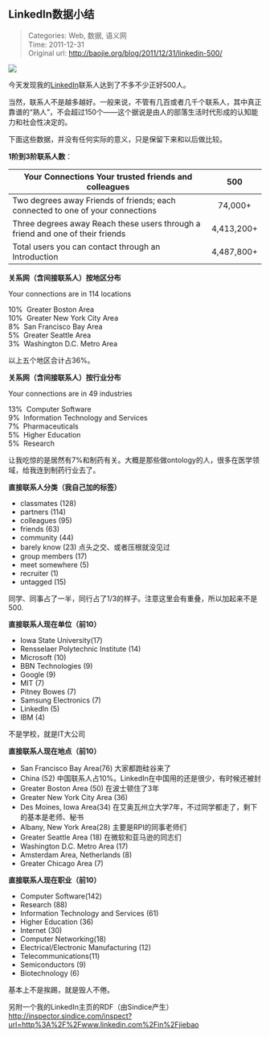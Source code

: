 LinkedIn数据小结
---
    
> Categories: Web, 数据, 语义网  
> Time: 2011-12-31  
> Original url: <http://baojie.org/blog/2011/12/31/linkedin-500/>

![](http://baojie.org/blog/wp-content/uploads/2011/12/linkedin.jpg)
  
今天发现我的[LinkedIn](http://www.linkedin.com/in/jiebao)联系人达到了不多不少正好500人。

当然，联系人不是越多越好。一般来说，不管有几百或者几千个联系人，其中真正靠谱的“熟人”，不会超过150个——这个据说是由人的部落生活时代形成的认知能力和社会性决定的。

下面这些数据，并没有任何实际的意义，只是保留下来和以后做比较。

**1阶到3阶联系人数**：

|Your Connections Your trusted friends and colleagues|500|
|---|:--:|
|Two degrees away Friends of friends; each connected to one of your connections|74,000+|
|Three degrees away Reach these users through a friend and one of their friends|4,413,200+|
|Total users you can contact through an Introduction|4,487,800+|

**关系网（含间接联系人）按地区分布**

Your connections are in 114 locations

10%  Greater Boston Area   
10%  Greater New York City Area   
8%  San Francisco Bay Area   
5%  Greater Seattle Area   
3%  Washington D.C. Metro Area

以上五个地区合计占36%。

**关系网（含间接联系人）按行业分布**

Your connections are in 49 industries     

13%  Computer Software   
9%  Information Technology and Services   
7%  Pharmaceuticals   
5%  Higher Education   
5%  Research

让我吃惊的是居然有7%和制药有关。大概是那些做ontology的人，很多在医学领域，给我连到制药行业去了。

**直接联系人分类（我自己加的标签）**

- classmates (128)
- partners (114)
- colleagues (95)
- friends (63)
- community (44)
- barely know (23) 点头之交、或者压根就没见过
- group members (17)
- meet somewhere (5)
- recruiter (1)
- untagged (15)

同学、同事占了一半，同行占了1/3的样子。注意这里会有重叠，所以加起来不是500.

**直接联系人现在单位（前10）**

- Iowa State University(17)
- Rensselaer Polytechnic Institute (14)
- Microsoft (10)
- BBN Technologies (9)
- Google (9)
- MIT (7)
- Pitney Bowes (7)
- Samsung Electronics (7)
- LinkedIn (5)
- IBM (4)

不是学校，就是IT大公司

**直接联系人现在地点（前10）**

- San Francisco Bay Area(76) 大家都跑硅谷来了
- China (52) 中国联系人占10%。LinkedIn在中国用的还是很少，有时候还被封
- Greater Boston Area (50) 在波士顿住了3年
- Greater New York City Area (36)
- Des Moines, Iowa Area(34) 在艾奥瓦州立大学7年，不过同学都走了，剩下的基本是老师、秘书
- Albany, New York Area(28) 主要是RPI的同事老师们
- Greater Seattle Area (18) 在微软和亚马逊的同志们
- Washington D.C. Metro Area (17)
- Amsterdam Area, Netherlands (8)
- Greater Chicago Area (7)

**直接联系人现在职业（前10）**

- Computer Software(142)
- Research (88)
- Information Technology and Services (61)
- Higher Education (36)
- Internet (30)
- Computer Networking(18)
- Electrical/Electronic Manufacturing (12)
- Telecommunications(11)
- Semiconductors (9)
- Biotechnology (6)

基本上不是挨踢，就是毁人不倦。

另附一个我的LinkedIn主页的RDF（由Sindice产生）<http://inspector.sindice.com/inspect?url=http%3A%2F%2Fwww.linkedin.com%2Fin%2Fjiebao>
    
